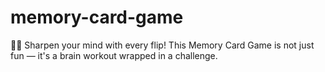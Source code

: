 # memory-card-game
🧠✨ Sharpen your mind with every flip! This Memory Card Game is not just fun — it's a brain workout wrapped in a challenge.
